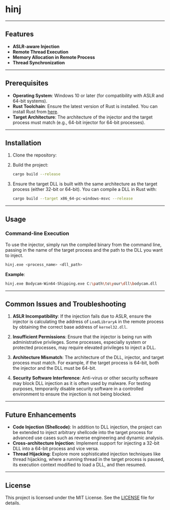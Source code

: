 # hinj 


---
## Features

- **ASLR-aware Injection**
- **Remote Thread Execution**
- **Memory Allocation in Remote Process**
- **Thread Synchronization**

---
## Prerequisites

- **Operating System**: Windows 10 or later (for compatibility with ASLR and 64-bit systems).
- **Rust Toolchain**: Ensure the latest version of Rust is installed. You can install Rust from [here](https://www.rust-lang.org/tools/install).
- **Target Architecture**: The architecture of the injector and the target process must match (e.g., 64-bit injector for 64-bit processes).

---
## Installation

1. Clone the repository:
2. Build the project:

   ```sh
   cargo build --release
   ```

3. Ensure the target DLL is built with the same architecture as the target process (either 32-bit or 64-bit). You can compile a DLL in Rust with:

   ```sh
   cargo build --target x86_64-pc-windows-msvc --release
   ```
---

## Usage

### Command-line Execution

To use the injector, simply run the compiled binary from the command line, passing in the name of the target process and the path to the DLL you want to inject.

```sh
hinj.exe <process_name> <dll_path>
```

**Example**:

```sh
hinj.exe Bodycam-Win64-Shipping.exe C:\path\to\your\dll\bodycam.dll
```

---

## Common Issues and Troubleshooting

1. **ASLR Incompatibility**: If the injection fails due to ASLR, ensure the injector is calculating the address of `LoadLibraryA` in the remote process by obtaining the correct base address of `kernel32.dll`.

2. **Insufficient Permissions**: Ensure that the injector is being run with administrative privileges. Some processes, especially system or protected processes, may require elevated privileges to inject a DLL.

3. **Architecture Mismatch**: The architecture of the DLL, injector, and target process must match. For example, if the target process is 64-bit, both the injector and the DLL must be 64-bit.

4. **Security Software Interference**: Anti-virus or other security software may block DLL injection as it is often used by malware. For testing purposes, temporarily disable security software in a controlled environment to ensure the injection is not being blocked.

---

## Future Enhancements

- **Code Injection (Shellcode)**: In addition to DLL injection, the project can be extended to inject arbitrary shellcode into the target process for advanced use cases such as reverse engineering and dynamic analysis.
- **Cross-architecture Injection**: Implement support for injecting a 32-bit DLL into a 64-bit process and vice versa.
- **Thread Hijacking**: Explore more sophisticated injection techniques like thread hijacking, where a running thread in the target process is paused, its execution context modified to load a DLL, and then resumed.
---

## License

This project is licensed under the MIT License. See the [LICENSE](LICENSE) file for details.
